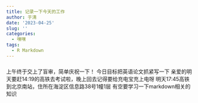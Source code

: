 ```yaml
---
title: 记录一下今天的工作
author: 于清
date: '2023-04-25'
slug: ''
categories:
  - 嘿嘿
tags:
  - R Markdown
---
```

###
上午终于交上了盲审，简单庆祝一下！
今日目标把英语论文抓紧写一下
亲爱的明天要赶14:19的高铁去考试啦，晚上回去记得要给充电宝充上电呀
明天17:45高铁到北京南站，住所在海淀区信息路38号1幢1层
有空要学习一下markdown相关的知识